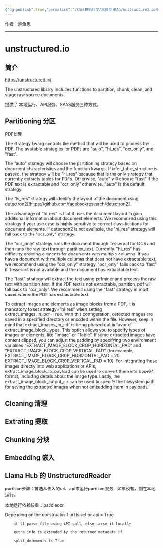 ```yaml
---
{"dg-publish":true,"permalink":"/CS计算机科学/大模型/RAG/unstructured.io专题/","noteIcon":"","created":"2024-04-17T15:20:11.000+08:00","updated":"2024-04-24T00:05:56.000+08:00"}
---
```



作者：游鱼思

---
# unstructured.io

## 简介

https://unstructured.io/

The unstructured library includes functions to partition, chunk, clean, and stage raw source documents.

提供了 本地运行、API服务、SAAS服务三种方式。

## Partitioning 分区

PDF处理

The strategy kwarg controls the method that will be used to process the PDF. The available strategies for PDFs are "auto", "hi_res", "ocr_only", and "fast".

The "auto" strategy will choose the partitioning strategy based on document characteristics and the function kwargs. If infer_table_structure is passed, the strategy will be "hi_res" because that is the only strategy that currently extracts tables for PDFs. Otherwise, "auto" will choose "fast" if the PDF text is extractable and "ocr_only" otherwise. "auto" is the default strategy.

The "hi_res" strategy will identify the layout of the document using detectron2[!https://github.com/facebookresearch/detectron2].

The advantage of “hi_res” is that it uses the document layout to gain additional information about document elements. We recommend using this strategy if your use case is highly sensitive to correct classifications for document elements. If detectron2 is not available, the "hi_res" strategy will fall back to the "ocr_only" strategy.

The "ocr_only" strategy runs the document through Tesseract for OCR and then runs the raw text through partition_text. Currently, "hi_res" has difficulty ordering elements for documents with multiple columns. If you have a document with multiple columns that does not have extractable text, we recommend using the "ocr_only" strategy. "ocr_only" falls back to "fast" if Tesseract is not available and the document has extractable text.

The "fast" strategy will extract the text using pdfminer and process the raw text with partition_text. If the PDF text is not extractable, partition_pdf will fall back to "ocr_only". We recommend using the "fast" strategy in most cases where the PDF has extractable text.

To extract images and elements as image blocks from a PDF, it is mandatory to set strategy="hi_res" when setting extract_images_in_pdf=True. With this configuration, detected images are saved in a specified directory or encoded within the file. However, keep in mind that extract_images_in_pdf is being phased out in favor of extract_image_block_types. This option allows you to specify types of images or elements, like “Image” or “Table”. If some extracted images have content clipped, you can adjust the padding by specifying two environment variables “EXTRACT_IMAGE_BLOCK_CROP_HORIZONTAL_PAD” and “EXTRACT_IMAGE_BLOCK_CROP_VERTICAL_PAD” (for example, EXTRACT_IMAGE_BLOCK_CROP_HORIZONTAL_PAD = 20, EXTRACT_IMAGE_BLOCK_CROP_VERTICAL_PAD = 10). For integrating these images directly into web applications or APIs, extract_image_block_to_payload can be used to convert them into base64 format, including details about the image type. Lastly, the extract_image_block_output_dir can be used to specify the filesystem path for saving the extracted images when not embedding them in payloads.

## Cleaning 清理


## Extrating 提取


## Chunking 分块



## Embedding 嵌入


## Llama Hub 的 UnstructuredReader

partition步骤：首选从传入的url、api来运行partition服务，如果没有，则在本地运行。

本地运行依赖较重：paddleocr

Depending on the constructin if url is set or api = True

        it'll parse file using API call, else parse it locally

        extra_info is extended by the returned metadata if 

        split_documents is True
